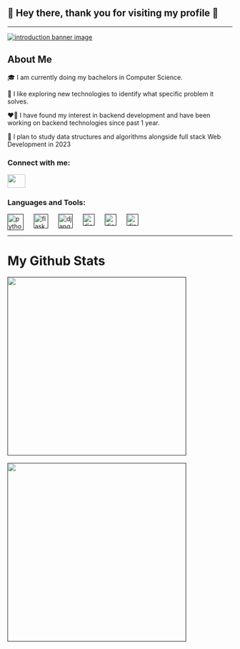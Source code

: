 ## 👋 **Hey there, thank you for visiting my profile** 👋

---

[![introduction banner image](/images/banner.png)](https://www.github.com/sanjeevbhusal)

## **About Me**

🎓 I am currently doing my bachelors in Computer Science.

🧭 I like exploring new technologies to identify what specific problem it solves.

❤️‍🔥 I have found my interest in backend development and have been working on backend technologies since past 1 year.

📗 I plan to study data structures and algorithms alongside full stack Web Development in 2023

### **Connect with me**:

<p align="left">

<a href="https://linkedin.com/in/sanjeevbhusal" target="blank"><img align="center" src="https://cdn.jsdelivr.net/gh/devicons/devicon/icons/linkedin/linkedin-original.svg" alt="" height="30" width="40" /></a>

</p>

### **Languages and Tools**:

[<img href="#" align="left" alt="python" width="36px" src="https://cdn.jsdelivr.net/gh/devicons/devicon/icons/python/python-original-wordmark.svg" style="padding-right:20px;"/>]()
[<img align="left" alt="flask" width="32px" src="https://cdn.jsdelivr.net/gh/devicons/devicon/icons/flask/flask-original.svg" style="padding-right:20px;"/>]()
[<img align="left" alt="django" width="32px" src="https://cdn.jsdelivr.net/gh/devicons/devicon/icons/django/django-plain.svg" style="padding-right:20px;"/>]()
[<img align="left" alt="django" width="26px" src="https://cdn.jsdelivr.net/gh/devicons/devicon/icons/javascript/javascript-original.svg" style="padding-right:20px;"/>]()
[<img align="left" alt="django" width="26px" src="https://cdn.jsdelivr.net/gh/devicons/devicon/icons/html5/html5-original.svg" style="padding-right:20px;"/>]()
[<img align="left" alt="django" width="26px" src="https://cdn.jsdelivr.net/gh/devicons/devicon/icons/css3/css3-original.svg" style="padding-right:20px;"/>]()

<br />
<br />

---

# My Github Stats

[<img align="center" width="400px" src="https://github-readme-stats.vercel.app/api?username=sanjeevbhusal&count_private=true&show_icons=true&theme=radical&hide=issues,contribs">]()
<br/>
<br/>
[<img align="center" width="400px" src="https://github-readme-streak-stats.herokuapp.com?user=sanjeevbhusal&hide_border=true&theme=radical">]()

<!-- [<img align="left" width='400px' src="https://github-readme-stats.vercel.app/api/top-langs/?username=sanjeevbhusal&layout=compact&theme=radical">]() -->
<!--
[![sanjeev's wakatime stats](https://github-readme-stats.vercel.app/api/wakatime?username=sanjeev)](https://github.com/anuraghazra/github-readme-stats) -->

<!-- [![GitHub Streak](https://github-readme-streak-stats.herokuapp.com?user=sanjeevbhusal&hide_border=true&theme=radical)](https://git.io/streak-stats) -->
